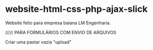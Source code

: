 # website-html-css-php-ajax-slick
Website feito para empresa baiana LM Engenharia.

///// PARA FORMULÁRIOS COM ENVIO DE ARQUIVOS

Criar uma pastar vazia "upload"
